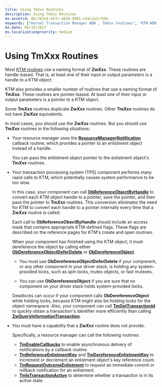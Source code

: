 ```yaml
---
title: Using TmXxx Routines
description: Using TmXxx Routines
ms.assetid: 8bc763e9-e67c-4810-9901-e5dc1a1cfd0c
keywords: ["Kernel Transaction Manager WDK , TmXxx routines", "KTM WDK , TmXxx routines", "TmXxx routines WDK KTM"]
ms.date: 06/16/2017
ms.localizationpriority: medium
---
```


# Using TmXxx Routines


Most [KTM routines](/windows-hardware/drivers/ddi/index) use a naming format of **Zw*Xxx***. These routines are handle-based. That is, at least one of their input or output parameters is a handle to a KTM object.

KTM also provides a smaller number of routines that use a naming format of **Tm*Xxx***. These routines are pointer-based. At least one of their input or output parameters is a pointer to a KTM object.

Some **Tm*Xxx*** routines duplicate **Zw*Xxx*** routines. Other **Tm*Xxx*** routines do not have **Zw*Xxx*** equivalents.

In most cases, you should use the **Zw*Xxx*** routines. But you should use **Tm*Xxx*** routines in the following situations:

- Your resource manager uses the [**ResourceManagerNotification**](/windows-hardware/drivers/ddi/wdm/nc-wdm-ptm_rm_notification) callback routine, which provides a pointer to an enlistment object instead of a handle.

  You can pass the enlistment object pointer to the enlistment object's **Tm*Xxx*** routines.

- Your transaction processing system (TPS) component performs many rapid calls to KTM, which potentially causes system performance to be too slow.

  In this case, your component can call [**ObReferenceObjectByHandle**](/windows-hardware/drivers/ddi/wdm/nf-wdm-obreferenceobjectbyhandle) to convert each KTM object handle to a pointer, save the pointer, and then pass the pointer to **Tm*Xxx*** routines. This conversion eliminates the need for KTM to convert each handle to a pointer internally every time that a **Zw*Xxx*** routine is called.

  Each call to **ObReferenceObectByHandle** should include an access mask that contains appropriate KTM-defined flags. These flags are described on the reference pages for KTM's create and open routines.

  When your component has finished using the KTM object, it must dereference the object by calling either [**ObDereferenceObjectDeferDelete**](/windows-hardware/drivers/ddi/wdm/nf-wdm-obdereferenceobjectdeferdelete) or [**ObDereferenceObject**](/windows-hardware/drivers/ddi/wdm/nf-wdm-obdereferenceobject).

  -   You must use **ObDereferenceObjectDeferDelete** if your component, or any other component in your driver stack, is holding any system-provided locks, such as spin locks, mutex objects, or fast mutexes.

  -   You can use **ObDereferenceObject** if you are sure that no component on your driver stack holds system-provided locks.

  Deadlocks can occur if your component calls **ObDereferenceObject** while holding locks, because KTM might also be holding locks for the object namespace. Also, your component can call [**TmGetTransactionId**](/windows-hardware/drivers/ddi/wdm/nf-wdm-tmgettransactionid) to quickly obtain a transaction's identifier more efficiently than calling [**ZwQueryInformationTransaction**](/windows-hardware/drivers/ddi/wdm/nf-wdm-ntqueryinformationtransaction).

- You must have a capability that a **Zw*Xxx*** routine does not provide.

  Specifically, a resource manager can call the following routines:

  -   [**TmEnableCallbacks**](/windows-hardware/drivers/ddi/wdm/nf-wdm-tmenablecallbacks) to enable asynchronous delivery of notifications by a callback routine.
  -   [**TmReferenceEnlistmentKey**](/windows-hardware/drivers/ddi/wdm/nf-wdm-tmreferenceenlistmentkey) and [**TmDereferenceEnlistmentKey**](/windows-hardware/drivers/ddi/wdm/nf-wdm-tmdereferenceenlistmentkey) to increment or decrement an enlistment object's key reference count.
  -   [**TmRequestOutcomeEnlistment**](/windows-hardware/drivers/ddi/wdm/nf-wdm-tmrequestoutcomeenlistment) to request an immediate commit or rollback notification for an enlistment.
  -   [**TmIsTransactionActive**](/windows-hardware/drivers/ddi/wdm/nf-wdm-tmistransactionactive) to determine whether a transaction is in its active state.

 

